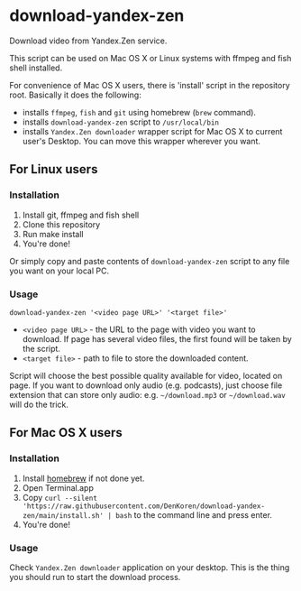 # download-yandex-zen
Download video from Yandex.Zen service.

This script can be used on Mac OS X or Linux systems with ffmpeg and fish shell installed.

For convenience of Mac OS X users, there is 'install' script in the repository root. Basically it does the following:
- installs `ffmpeg`, `fish` and `git` using homebrew (`brew` command).
- installs `download-yandex-zen` script to `/usr/local/bin`
- installs `Yandex.Zen downloader` wrapper script for Mac OS X to current user's Desktop. You can move this wrapper wherever you want.

## For Linux users

### Installation
1. Install git, ffmpeg and fish shell
2. Clone this repository
3. Run make install
4. You're done!

Or simply copy and paste contents of `download-yandex-zen` script to any file you want on your local PC.

### Usage
`download-yandex-zen '<video page URL>' '<target file>'` 

- `<video page URL>` - the URL to the page with video you want to download. If page has several video files, the first found will be taken by the script.
- `<target file>` - path to file to store the downloaded content.

Script will choose the best possible quality available for video, located on page.
If you want to download only audio (e.g. podcasts), just choose file extension that can store only audio: e.g. `~/download.mp3` or `~/download.wav` will do the trick.

## For Mac OS X users

### Installation
1. Install [homebrew](https://brew.sh/) if not done yet.
2. Open Terminal.app
3. Copy `curl --silent 'https://raw.githubusercontent.com/DenKoren/download-yandex-zen/main/install.sh' | bash` to the command line and press enter.
3. You're done!

### Usage
Check `Yandex.Zen downloader` application on your desktop. This is the thing you should run to start the download process.

